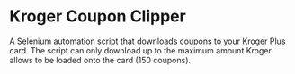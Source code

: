 # Kroger Coupon Clipper

A Selenium automation script that downloads coupons to your Kroger Plus card. The script can only download up to the maximum amount Kroger allows to be loaded onto the card (150 coupons).
